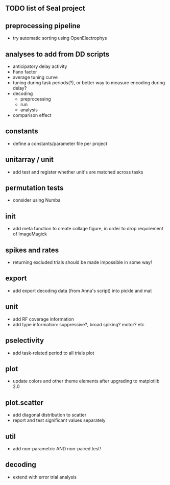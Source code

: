 TODO list of Seal project
-------------------------


preprocessing pipeline
----------------------
  - try automatic sorting using OpenElectrophys


analyses to add from DD scripts
-------------------------------
  - anticipatory delay activity
  - Fano factor
  - average tuning curve
  - tuning during task periods(?), or better way to measure encoding during delay?
  - decoding
    - preprocessing
    - run
    - analysis
  - comparison effect

constants
---------
  - define a constants/parameter file per project


unitarray / unit
----------------
  - add test and register whether unit's are matched across tasks


permutation tests
-----------------
  - consider using Numba


init
----
  - add meta function to create collage figure, in order to drop requirement of ImageMagick


spikes and rates
----------------
  - returning excluded trials should be made impossible in some way!


export
------
  - add export decoding data (from Anna's script) into pickle and mat


unit
----
  - add RF coverage information
  - add type information: suppressive?, broad spiking? motor? etc


pselectivity
------------
  - add task-related period to all trials plot


plot
----
  - update colors and other theme elements after upgrading to matplotlib 2.0


plot.scatter
------------
  - add diagonal distribution to scatter
  - report and test significant values separately


util
----
  - add non-parametric AND non-paired test!


decoding
--------
  - extend with error trial analysis
